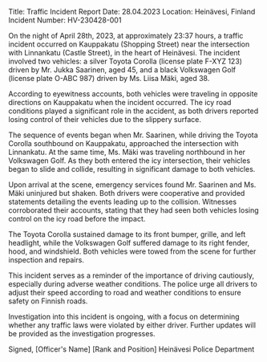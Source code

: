  Title: Traffic Incident Report
Date: 28.04.2023
Location: Heinävesi, Finland
Incident Number: HV-230428-001

On the night of April 28th, 2023, at approximately 23:37 hours, a traffic incident occurred on Kauppakatu (Shopping Street) near the intersection with Linnankatu (Castle Street), in the heart of Heinävesi. The incident involved two vehicles: a silver Toyota Corolla (license plate F-XYZ 123) driven by Mr. Jukka Saarinen, aged 45, and a black Volkswagen Golf (license plate O-ABC 987) driven by Ms. Liisa Mäki, aged 38.

According to eyewitness accounts, both vehicles were traveling in opposite directions on Kauppakatu when the incident occurred. The icy road conditions played a significant role in the accident, as both drivers reported losing control of their vehicles due to the slippery surface.

The sequence of events began when Mr. Saarinen, while driving the Toyota Corolla southbound on Kauppakatu, approached the intersection with Linnankatu. At the same time, Ms. Mäki was traveling northbound in her Volkswagen Golf. As they both entered the icy intersection, their vehicles began to slide and collide, resulting in significant damage to both vehicles.

Upon arrival at the scene, emergency services found Mr. Saarinen and Ms. Mäki uninjured but shaken. Both drivers were cooperative and provided statements detailing the events leading up to the collision. Witnesses corroborated their accounts, stating that they had seen both vehicles losing control on the icy road before the impact.

The Toyota Corolla sustained damage to its front bumper, grille, and left headlight, while the Volkswagen Golf suffered damage to its right fender, hood, and windshield. Both vehicles were towed from the scene for further inspection and repairs.

This incident serves as a reminder of the importance of driving cautiously, especially during adverse weather conditions. The police urge all drivers to adjust their speed according to road and weather conditions to ensure safety on Finnish roads.

Investigation into this incident is ongoing, with a focus on determining whether any traffic laws were violated by either driver. Further updates will be provided as the investigation progresses.

Signed,
[Officer's Name]
[Rank and Position]
Heinävesi Police Department